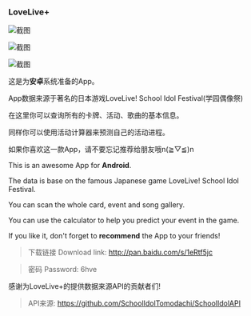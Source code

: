 ### LoveLive+

![截图](http://imgsrc.baidu.com/forum/w%3D580/sign=2d50f394b5119313c743ffb855380c10/425edbfaaf51f3deca9c843293eef01f3a297906.jpg)

![截图](http://imgsrc.baidu.com/forum/w%3D580/sign=da04a4c929dda3cc0be4b82831e83905/d66bfb54564e9258403bbbb89b82d158ccbf4e25.jpg)

![截图](http://imgsrc.baidu.com/forum/w%3D580/sign=eb643cce59df8db1bc2e7c6c3923dddb/98589f12c8fcc3ce74f9f4659545d688d43f2077.jpg)

这是为**安卓**系统准备的App。

App数据来源于著名的日本游戏LoveLive! School Idol Festival(学园偶像祭)

在这里你可以查询所有的卡牌、活动、歌曲的基本信息。

同样你可以使用活动计算器来预测自己的活动进程。

如果你喜欢这一款App，请不要忘记推荐给朋友哦n(≧▽≦)n

This is an awesome App for **Android**.

The data is base on the famous Japanese game LoveLive! School Idol Festival.

You can scan the whole card, event and song gallery.

You can use the calculator to help you predict your event in the game.

If you like it, don't forget to **recommend** the App to your friends!

> 下载链接
> Download link: 
> http://pan.baidu.com/s/1eRtf5jc

> 密码
> Password: 
> 6hve

感谢为LoveLive+的提供数据来源API的贡献者们!
> API来源: https://github.com/SchoolIdolTomodachi/SchoolIdolAPI